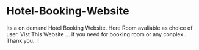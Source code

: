 # Hotel-Booking-Website
Its a on demand Hotel Booking Website. Here Room avaliable as choice of user. Vist This Website ... if you need for booking room or any conplex . Thank you.. !

